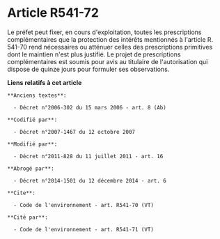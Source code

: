 # Article R541-72

Le préfet peut fixer, en cours d'exploitation, toutes les prescriptions complémentaires que la protection des intérêts
mentionnés à l'article R. 541-70 rend nécessaires ou atténuer celles des prescriptions primitives dont le maintien n'est plus
justifié. Le projet de prescriptions complémentaires est soumis pour avis au titulaire de l'autorisation qui dispose de
quinze jours pour formuler ses observations.

**Liens relatifs à cet article**

	**Anciens textes**:

	  - Décret n°2006-302 du 15 mars 2006 - art. 8 (Ab)

	**Codifié par**:

	  - Décret n°2007-1467 du 12 octobre 2007

	**Modifié par**:

	  - Décret n°2011-828 du 11 juillet 2011 - art. 16

	**Abrogé par**:

	  - Décret n°2014-1501 du 12 décembre 2014 - art. 6

	**Cite**:

	  - Code de l'environnement - art. R541-70 (VT)

	**Cité par**:

	  - Code de l'environnement - art. R541-71 (VT)
